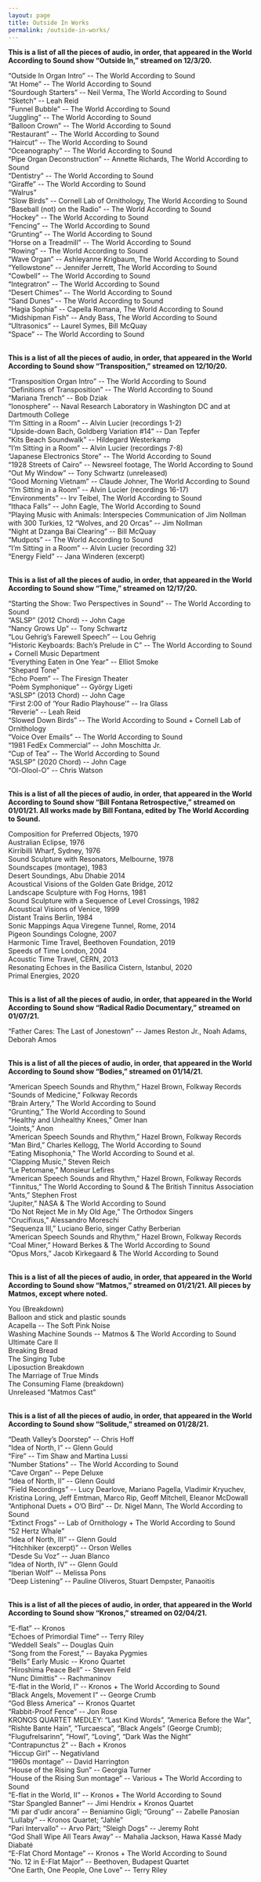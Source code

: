 ```yaml
---
layout: page
title: Outside In Works
permalink: /outside-in-works/
---
```


<p><b>This is a list of all the pieces of audio, in order, that appeared in the World According to Sound show “Outside In,” streamed on 12/3/20.</b></p>

<div>“Outside In Organ Intro” -- The World According to Sound</div>
<div>“At Home” -- The World According to Sound</div>
<div>“Sourdough Starters” -- Neil Verma, The World According to Sound</div>
<div>“Sketch” -- Leah Reid</div>
<div>“Funnel Bubble” -- The World According to Sound</div>
<div>“Juggling” -- The World According to Sound</div>
<div>“Balloon Crown” -- The World According to Sound</div>
<div>“Restaurant” -- The World According to Sound</div>
<div>“Haircut” -- The World According to Sound</div>
<div>“Oceanography” -- The World According to Sound</div>
<div>“Pipe Organ Deconstruction” -- Annette Richards, The World According to Sound</div>
<div>“Dentistry” -- The World According to Sound</div>
<div>“Giraffe” -- The World According to Sound</div>
<div>“Walrus”</div>
<div>“Slow Birds” -- Cornell Lab of Ornithology, The World According to Sound</div>
<div>“Baseball (not) on the Radio” -- The World According to Sound</div>
<div>“Hockey” -- The World According to Sound</div>
<div>“Fencing” -- The World According to Sound</div>
<div>“Grunting” -- The World According to Sound</div>
<div>“Horse on a Treadmill” -- The World According to Sound</div>
<div>“Rowing” -- The World According to Sound</div>
<div>“Wave Organ” -- Ashleyanne Krigbaum, The World According to Sound</div>
<div>“Yellowstone” -- Jennifer Jerrett, The World According to Sound</div>
<div>“Cowbell” -- The World According to Sound</div>
<div>“Integratron” -- The World According to Sound</div>
<div>“Desert Chimes” -- The World According to Sound</div>
<div>“Sand Dunes” -- The World According to Sound</div>
<div>“Hagia Sophia” -- Capella Romana, The World According to Sound</div>
<div>“Midshipman Fish” -- Andy Bass, The World According to Sound</div>
<div>“Ultrasonics” -- Laurel Symes, Bill McQuay</div>
<div>“Space” -- The World According to Sound</div>

<br>
<p><b>This is a list of all the pieces of audio, in order, that appeared in the World According to Sound show “Transposition,” streamed on 12/10/20.</b><p>

<div>“Transposition Organ Intro” -- The World According to Sound</div>
<div>“Definitions of Transposition”  -- The World According to Sound</div>
<div>“Mariana Trench” -- Bob Dziak</div>
<div>“Ionosphere” -- Naval Research Laboratory in Washington DC and at Dartmouth College</div>
<div>“I’m Sitting in a Room” -- Alvin Lucier  (recordings 1-2)</div>
<div>“Upside-down Bach, Goldberg Variation #14” -- Dan Tepfer</div>
<div>“Kits Beach Soundwalk” -- Hildegard Westerkamp</div>
<div>“I’m Sitting in a Room” -- Alvin Lucier (recordings 7-8)</div>
<div>“Japanese Electronics Store” -- The World According to Sound</div>
<div>“1928 Streets of Cairo” -- Newsreel footage, The World According to Sound</div>
<div>“Out My Window”  -- Tony Schwartz (unreleased)</div>
<div>“Good Morning Vietnam” -- Claude Johner, The World According to Sound</div>
<div>“I’m Sitting in a Room” -- Alvin Lucier (recordings 16-17)</div>
<div>“Environments” -- Irv Teibel, The World According to Sound</div>
<div>“Ithaca Falls” -- John Eagle, The World According to Sound</div>
<div>“Playing Music with Animals: Interspecies Communication of Jim Nollman with 300 Turkies, 12 “Wolves, and 20 Orcas” -- Jim Nollman</div>
<div>“Night at Dzanga Bai Clearing” -- Bill McQuay</div>
<div>“Mudpots” -- The World According to Sound</div>
<div>“I’m Sitting in a Room” -- Alvin Lucier (recording 32)</div>
<div>“Energy Field” -- Jana Winderen (excerpt)</div>

<br>
<p><b>This is a list of all the pieces of audio, in order, that appeared in the World According to Sound show “Time,” streamed on 12/17/20.</b></p>

<div>“Starting the Show: Two Perspectives in Sound” -- The World According to Sound</div>
<div>“ASLSP” (2012 Chord) -- John Cage</div>
<div>“Nancy Grows Up” -- Tony Schwartz</div>
<div>“Lou Gehrig’s Farewell Speech” -- Lou Gehrig</div>
<div>“Historic Keyboards: Bach’s Prelude in C” -- The World According to Sound + Cornell Music Department</div>
<div>“Everything Eaten in One Year” -- Elliot Smoke</div>
<div>“Shepard Tone”</div>
<div>“Echo Poem” -- The Firesign Theater</div>
<div>“Poèm Symphonique” -- György Ligeti</div>
<div>“ASLSP” (2013 Chord) -- John Cage</div>
<div>“First 2:00 of ‘Your Radio Playhouse’” -- Ira Glass</div>
<div>“Reverie” -- Leah Reid</div>
<div>“Slowed Down Birds” -- The World According to Sound + Cornell Lab of Ornithology</div>
<div>“Voice Over Emails” -- The World According to Sound</div>
<div>“1981 FedEx Commercial” -- John Moschitta Jr.</div>
<div>“Cup of Tea” -- The World According to Sound</div>
<div>“ASLSP” (2020 Chord) -- John Cage</div>
<div>“Ol-Olool-O” -- Chris Watson</div>

<br>
<p><b>This is a list of all the pieces of audio, in order, that appeared in the World According to Sound show “Bill Fontana Retrospective,” streamed on 01/01/21. All works made by Bill Fontana, edited by The World According to Sound.</b></p>

<div>Composition for Preferred Objects, 1970</div>
<div>Australian Eclipse, 1976</div>
<div>Kirribilli Wharf, Sydney, 1976</div>
<div>Sound Sculpture with Resonators, Melbourne, 1978</div>
<div>Soundscapes (montage), 1983</div>
<div>Desert Soundings, Abu Dhabie 2014</div>
<div>Acoustical Visions of the Golden Gate Bridge, 2012</div>
<div>Landscape Sculpture with Fog Horns, 1981</div>
<div>Sound Sculpture with a Sequence of Level Crossings, 1982</div>
<div>Acoustical Visions of Venice, 1999</div>
<div>Distant Trains Berlin, 1984</div>
<div>Sonic Mappings Aqua Viregene Tunnel, Rome, 2014</div>
<div>Pigeon Soundings Cologne, 2007</div>
<div>Harmonic Time Travel, Beethoven Foundation, 2019</div>
<div>Speeds of Time London, 2004</div>
<div>Acoustic Time Travel, CERN, 2013</div>
<div>Resonating Echoes in the Basilica Cistern, Istanbul, 2020</div>
<div>Primal Energies, 2020</div>

<br>
<p><b>This is a list of all the pieces of audio, in order, that appeared in the World According to Sound show “Radical Radio Documentary,” streamed on 01/07/21.</b></p>

<div>“Father Cares: The Last of Jonestown” -- James Reston Jr., Noah Adams, Deborah Amos</div>

<br>
<p><b>This is a list of all the pieces of audio, in order, that appeared in the World According to Sound show “Bodies,” streamed on 01/14/21.</b></p>

<div>“American Speech Sounds and Rhythm,” Hazel Brown, Folkway Records</div>
<div>“Sounds of Medicine,” Folkway Records</div>
<div>“Brain Artery,” The World According to Sound</div>
<div>“Grunting,” The World According to Sound</div>
<div>“Healthy and Unhealthy Knees,” Omer Inan</div>
<div>“Joints,” Anon</div>
<div>“American Speech Sounds and Rhythm,” Hazel Brown, Folkway Records</div>
<div>“Man Bird,” Charles Kellogg, The World According to Sound</div>
<div>“Eating Misophonia,” The World According to Sound et al.</div>
<div>“Clapping Music,” Steven Reich</div>
<div>“Le Petomane,” Monsieur Lefires</div>
<div>“American Speech Sounds and Rhythm,” Hazel Brown, Folkway Records</div>
<div>“Tinnitus,” The World According to Sound & The British Tinnitus Association</div>
<div>“Ants,” Stephen Frost
<div>“Jupiter,” NASA & The World According to Sound</div>
<div>“Do Not Reject Me in My Old Age,” The Orthodox Singers</div>
<div>“Crucifixus,” Alessandro Moreschi</div>
<div>“Sequenza III,” Luciano Berio, singer Cathy Berberian</div>
<div>“American Speech Sounds and Rhythm,” Hazel Brown, Folkway Records</div>
<div>“Coal Miner,” Howard Berkes & The World According to Sound</div>
<div>“Opus Mors,” Jacob Kirkegaard & The World According to Sound</div>

<br>
<p><b>This is a list of all the pieces of audio, in order, that appeared in the World According to Sound show “Matmos,” streamed on 01/21/21. All pieces by Matmos, except where noted.
</b></p>

<div>You (Breakdown)</div>
<div>Balloon and stick and plastic sounds</div>
<div>Acapella -- The Soft Pink Noise</div>
<div>Washing Machine Sounds -- Matmos & The World According to Sound</div>
<div>Ultimate Care II</div>
<div>Breaking Bread</div>
<div>The Singing Tube</div>
<div>Liposuction Breakdown</div>
<div>The Marriage of True Minds</div>
<div>The Consuming Flame (breakdown)</div>
<div>Unreleased “Matmos Cast”</div>

<br>
<p><b>This is a list of all the pieces of audio, in order, that appeared in the World According to Sound show “Solitude,” streamed on 01/28/21.</b></p>

<div>“Death Valley’s Doorstep” -- Chris Hoff</div>
<div>“Idea of North, I” -- Glenn Gould</div>
<div>“Fire” -- Tim Shaw and Martina Lussi</div>
<div>“Number Stations” -- The World According to Sound</div>
<div>“Cave Organ” -- Pepe Deluxe</div>
<div>“Idea of North, II” -- Glenn Gould</div>
<div>“Field Recordings” -- Lucy Dearlove, Mariano Pagella, Vladimir Kryuchev, Kristina Loring, Jeff Emtman, Marco Rip, Geoff Mitchell, Eleanor McDowall</div>
<div>“Antiphonal Duets + O’O Bird” -- Dr. Nigel Mann, The World According to Sound</div>
<div>“Extinct Frogs” -- Lab of Ornithology + The World According to Sound</div>
<div>“52 Hertz Whale”</div> 
<div>“Idea of North, III” -- Glenn Gould</div>
<div>“Hitchhiker (excerpt)” -- Orson Welles</div>
<div>“Desde Su Voz” -- Juan Blanco
<div>“Idea of North, IV” -- Glenn Gould</div>
<div>“Iberian Wolf” -- Melissa Pons</div>
<div>“Deep Listening” -- Pauline Oliveros, Stuart Dempster, Panaoitis</div>

<br>
<b><p>This is a list of all the pieces of audio, in order, that appeared in the World According to Sound show “Kronos,” streamed on 02/04/21.</b></p>

<div>“E-flat” -- Kronos</div>
<div>“Echoes of Primordial Time” -- Terry Riley</div>
<div>“Weddell Seals” -- Douglas Quin</div>
<div>“Song from the Forest,” -- Bayaka Pygmies</div>
<div>“Bells” Early Music -- Krono Quartet</div>
<div>“Hiroshima Peace Bell” -- Steven Feld</div>
<div>“Nunc Dimittis” -- Rachmaninov</div>
<div>“E-flat in the World, I” -- Kronos + The World According to Sound</div>
<div>“Black Angels, Movement I” -- George Crumb</div>
<div>“God Bless America” -- Kronos Quartet</div>
<div>“Rabbit-Proof Fence” -- Jon Rose</div>
<div>KRONOS QUARTET MEDLEY: “Last Kind Words”, “America Before the War”, “Rishte Bante Hain”, “Turcaesca”, “Black Angels” (George Crumb); “Flugufrelsarinn”, “Howl”, “Loving”, “Dark Was the Night”</div>
<div>“Contrapunctus 2” -- Bach + Kronos</div>
<div>“Hiccup Girl” -- Negativland</div>
<div>“1960s montage” -- David Harrington</div>
<div>“House of the Rising Sun” -- Georgia Turner</div>
<div>“House of the Rising Sun montage” -- Various + The World According to Sound</div>
<div>“E-flat in the World, II” -- Kronos + The World According to Sound</div>
<div>“Star Spangled Banner” -- Jimi Hendrix + Kronos Quartet</div>
<div>“Mi par d'udir ancora” -- Beniamino Gigli; “Groung” -- Zabelle Panosian</div>
<div>“Lullaby” -- Kronos Quartet; “Jahle”</div>
<div>“Pari Intervallo” -- Arvo Pärt;  “Sleigh Dogs” -- Jeremy Roht</div>
<div>“God Shall Wipe All Tears Away” -- Mahalia Jackson, Hawa Kassé Mady Diabaté</div>
<div>“E-Flat Chord Montage” -- Kronos + The World According to Sound</div>
<div>“No. 12 in E-Flat Major” -- Beethoven, Budapest Quartet</div>
<div>“One Earth, One People, One Love” -- Terry Riley</div>
